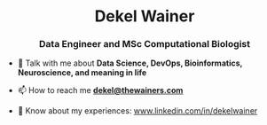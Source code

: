 <h1 align="center">Dekel Wainer</h1>
<h3 align="center">Data Engineer and MSc Computational Biologist</h3>

- 💬 Talk with me about **Data Science, DevOps, Bioinformatics, Neuroscience, and meaning in life**

- 📫 How to reach me **dekel@thewainers.com**

- 📄 Know about my experiences: www.linkedin.com/in/dekelwainer
 
